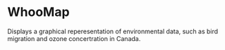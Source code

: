 # WhooMap
Displays a graphical reperesentation of environmental data, such as bird migration and ozone concertration in Canada.

